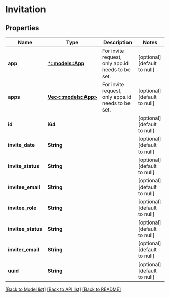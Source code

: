 # Invitation

## Properties

| Name               | Type                             | Description                                       | Notes                        |
| ------------------ | -------------------------------- | ------------------------------------------------- | ---------------------------- |
| **app**            | [***::models::App**](App.md)     | For invite request, only app.id needs to be set.  | [optional] [default to null] |
| **apps**           | [**Vec<::models::App>**](App.md) | For invite request, only apps.id needs to be set. | [optional] [default to null] |
| **id**             | **i64**                          |                                                   | [optional] [default to null] |
| **invite_date**    | **String**                       |                                                   | [optional] [default to null] |
| **invite_status**  | **String**                       |                                                   | [optional] [default to null] |
| **invitee_email**  | **String**                       |                                                   | [optional] [default to null] |
| **invitee_role**   | **String**                       |                                                   | [optional] [default to null] |
| **invitee_status** | **String**                       |                                                   | [optional] [default to null] |
| **inviter_email**  | **String**                       |                                                   | [optional] [default to null] |
| **uuid**           | **String**                       |                                                   | [optional] [default to null] |

[[Back to Model list]](../README.md#documentation-for-models) [[Back to API list]](../README.md#documentation-for-api-endpoints) [[Back to README]](../README.md)
